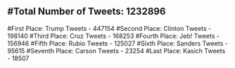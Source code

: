 #Total Number of Tweets: 1232896 
---
#First Place: Trump Tweets - 447154
#Second Place: Clinton Tweets - 198140
#Third Place: Cruz Tweets - 168253
#Fourth Place: Jeb! Tweets - 156946
#Fifth Place: Rubio Tweets - 125027
#Sixth Place: Sanders Tweets - 95615
#Seventh Place: Carson Tweets - 23254
#Last Place: Kasich Tweets - 18507
